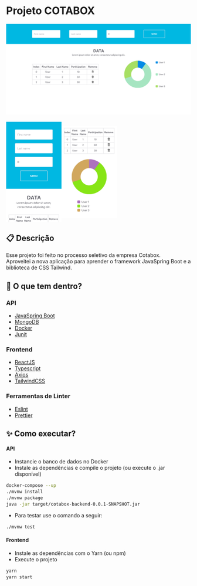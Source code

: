 # Projeto COTABOX

<div style="display: flex; flex-direction: column; align-items: center;">
<img alt="Screenshot 1"src="https://raw.githubusercontent.com/arthur-mts/cotaboxChallenge/master/screenshots/1.png" alt="Screenshot 2" style="margin-bottom: 20px;" />
<div style="display: flex; align-items: center;">
<img  alt="Screenshot 2"src="https://raw.githubusercontent.com/arthur-mts/cotaboxChallenge/master/screenshots/2.png" style="width: 30%"/>
<img  alt="Screenshot 3"src="https://raw.githubusercontent.com/arthur-mts/cotaboxChallenge/master/screenshots/3.png" style="width: 30%"/>
</div>
</div>

## :clipboard: Descrição
Esse projeto foi feito no processo seletivo da empresa Cotabox.  
Aproveitei a nova aplicação para aprender o framework JavaSpring Boot e a biblioteca de CSS Tailwind.

## 🧐 O que tem dentro?

### API

- [JavaSpring Boot](https://spring.io/projects/spring-boot)
- [MongoDB](https://github.com/mongodb/mongo)
- [Docker](https://docs.docker.com/compose/install/)
- [Junit](https://junit.org/junit5/)

### Frontend
- [ReactJS](https://pt-br.reactjs.org/)
- [Typescript](https://www.typescriptlang.org)
- [Axios](https://www.npmjs.com/package/axios)
- [TailwindCSS](https://tailwindcss.com/)


### Ferramentas de Linter
- [Eslint](https://eslint.org/)
- [Prettier](https://prettier.io/)

## :sparkles: Como executar?

#### API
- Instancie o banco de dados no Docker
- Instale as dependências e compile o projeto (ou execute o .jar disponível)
```sh
docker-compose --up
./mvnw install
./mvnw package
java -jar target/cotabox-backend-0.0.1-SNAPSHOT.jar
```
- Para testar use o comando a seguir:
```sh
./mvnw test
```

#### Frontend
- Instale as dependências com o Yarn (ou npm)
- Execute o projeto
```sh
yarn
yarn start
```
